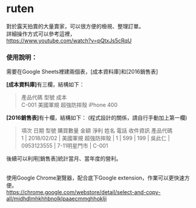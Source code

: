 # ruten
對於露天拍賣的大量賣家，可以很方便的檢視、整理訂單。</br>
詳細操作方式可以參考這裡，</br>
<a href="https://www.youtube.com/watch?v=pQtxJs5cRqU" target="_blank">https://www.youtube.com/watch?v=pQtxJs5cRqU</a>
</br>
<h3>使用說明：</h3>

需要在Google Sheets裡建兩個表，[成本資料庫]和[2016銷售表]</br>

<b>[成本資料庫]</b>有三欄，結構如下：</br>
<blockquote>
產品代碼 型號 成本</br>
C-001   美國軍規 超強防摔殼 iPhone   400</br>
</blockquote>

<b>[2016銷售表]</b>有十欄，結構如下：  (程式設計的關係，請自行手動加上第一欄)
<blockquote>
項次	日期	型號	購買數量	金額	淨利	姓名	電話	收件資訊	產品代碼</br>
1 | 2018/02/02 | 美國軍規 超強防摔殼 | 1 | 599 | 199 | 吳此仁 | 0953123555 | 7-11明星門市 | C-001</br>
</blockquote>
後續可以利用[銷售表]統計當月、當年度的營利。</br></br>

使用Google Chrome瀏覽器，配合底下Google extension，作業可以更快速方便。</br>
<a href="https://chrome.google.com/webstore/detail/select-and-copy-all/midhdlmhkhhbnolklpaaecmmghhoklji" target="_blank">https://chrome.google.com/webstore/detail/select-and-copy-all/midhdlmhkhhbnolklpaaecmmghhoklji</a>


